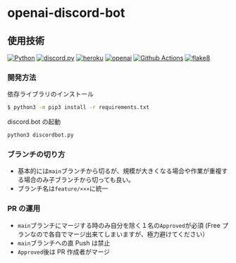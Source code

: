 # openai-discord-bot

## 使用技術

[![Python](https://img.shields.io/badge/python-language-dimgray?style=for-the-badge&logo=python)](https://www.python.org/)
[![discord.py](https://img.shields.io/badge/discord.py-discord_api-dimgray?style=for-the-badge&logo=discord)](https://discordpy.readthedocs.io/ja/latest/index.html)
[![heroku](https://img.shields.io/badge/heroku-deploy-dimgray?style=for-the-badge&logo=heroku)](https://jp.heroku.com/)
[![openai](https://img.shields.io/badge/openai-openai_api-dimgray?style=for-the-badge&logo=openai)](https://platform.openai.com/overview)
[![Github Actions](https://img.shields.io/badge/github_actions-ci/cd-dimgray?style=for-the-badge&logo=github)](https://github.com/features/actions)
[![flake8](https://img.shields.io/badge/flake8-linter-dimgray?style=for-the-badge&logo=flake8)](https://flake8.pycqa.org/en/latest/)

### 開発方法

依存ライブラリのインストール

```sh
$ python3 -m pip3 install -r requirements.txt
```

discord.bot の起動

```sh
python3 discordbot.py
```

### ブランチの切り方

- 基本的には`main`ブランチから切るが、規模が大きくなる場合や作業が重複する場合のみ子ブランチから切っても良い。
- ブランチ名は`feature/×××`に統一

### PR の運用

- `main`ブランチにマージする時のみ自分を除く１名の`Approved`が必須
  (Free プランなので各自でマージ出来てしまいますが、極力避けてください）
- `main`ブランチへの直 Push は禁止
- `Approved`後は PR 作成者がマージ
